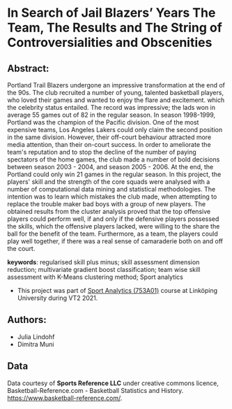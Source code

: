 # In Search of Jail Blazers’ Years The Team, The Results and The String of Controversialities and Obscenities
## Abstract:
Portland Trail Blazers undergone an impressive transformation at the end of the 90s. The club recruited a number of young, talented basketball players, who loved their games and wanted to enjoy the flare and excitement. which the celebrity status entailed. The record was impressive; the lads won in average 55 games out of 82 in the regular season. In season 1998-1999, Portland was the champion of the Pacific division. One of the most expensive teams, Los Angeles Lakers could only claim the second position in the same division. However, their off-court behaviour attracted more media attention, than their on-court success. In order to ameliorate the team's reputation and to stop the decline of the number of paying spectators of the home games, the club made a number of bold decisions between season 2003 - 2004, and season 2005 - 2006. At the end, the Portland could only win 21 games in the regular season. In this project, the players' skill and the strength of the core squads were analysed with a number of computational data mining and statistical methodologies. The intention was to learn which mistakes the club made, when attempting to replace the trouble maker bad boys with a group of new players. The obtained results from the cluster analysis proved that the top offensive players could perform well, if and only if the defensive players possessed the skills, which the offensive players lacked, were willing to the share the ball for the benefit of the team. Furthermore, as a team, the players could play well together, if there was a real sense of camaraderie both on and off the court.

**keywords**:  regularised skill plus minus; skill assessment dimension reduction; multivariate  gradient  boost  classification;  team  wise  skill  assessment  with  K-Means clustering method; Sport analytics

* This project was part of [Sport Analytics (753A01)](https://www.ida.liu.se/~753A01/index.en.shtml) course at Linköping University during VT2 2021. 



## Authors: 
* Julia Lindohf 
* Dimitra Muni

## Data 

Data courtesy of **Sports Reference LLC** under creative commons licence, Basketball-Reference.com - Basketball Statistics and History. https://www.basketball-reference.com/.
